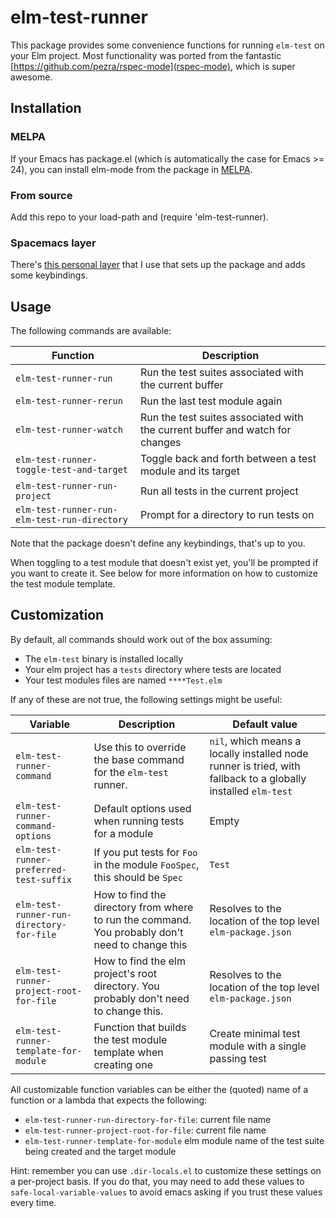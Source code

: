 # elm-test-runner

This package provides some convenience functions for running `elm-test` on your Elm project.
Most functionality was ported from the fantastic [https://github.com/pezra/rspec-mode](rspec-mode), which is super awesome.

## Installation

### MELPA

If your Emacs has package.el (which is automatically the case for Emacs >= 24), you can install elm-mode from the package in [MELPA](https://melpa.org/).

### From source

Add this repo to your load-path and (require 'elm-test-runner).

### Spacemacs layer

There's [this personal layer](https://github.com/juanedi/elm-test-spacemacs-layer) that I use that sets up the package and adds some keybindings.

## Usage

The following commands are available:

Function                                     | Description                                                                   |
---------------------------------------------|-------------------------------------------------------------------------------|
`elm-test-runner-run`                        | Run the test suites associated with the current buffer                        |
`elm-test-runner-rerun`                      | Run the last test module again                                                |
`elm-test-runner-watch`                      | Run the test suites associated with the current buffer and watch for changes  |
`elm-test-runner-toggle-test-and-target`     | Toggle back and forth between a test module and its target                    |
`elm-test-runner-run-project`                | Run all tests in the current project                                          |
`elm-test-runner-run-elm-test-run-directory` | Prompt for a directory to run tests on                                        |

Note that the package doesn't define any keybindings, that's up to you.

When toggling to a test module that doesn't exist yet, you'll be prompted if you want to create it. See below for more information on how to customize the test module template.

## Customization

By default, all commands should work out of the box assuming:

* The `elm-test` binary is installed locally
* Your elm project has a `tests` directory where tests are located
* Your test modules files are named `****Test.elm`

If any of these are not true, the following settings might be useful:


Variable                                 | Description | Default value |
-----------------------------------------|-------------|---------------|
`elm-test-runner-command`                | Use this to override the base command for the `elm-test` runner. | `nil`, which means a locally installed node runner is tried, with fallback to a globally installed `elm-test` |
`elm-test-runner-command-options`        | Default options used when running tests for a module | Empty |
`elm-test-runner-preferred-test-suffix`  | If you put tests for `Foo` in the module `FooSpec`, this should be `Spec` | `Test` |
`elm-test-runner-run-directory-for-file` | How to find the directory from where to run the command. You probably don't need to change this | Resolves to the location of the top level `elm-package.json` |
`elm-test-runner-project-root-for-file`  | How to find the elm project's root directory. You probably don't need to change this. | Resolves to the location of the top level `elm-package.json` |
`elm-test-runner-template-for-module`    | Function that builds the test module template when creating one | Create minimal test module with a single passing test |


All customizable function variables can be either the (quoted) name of a function or a lambda that expects the following:
  - `elm-test-runner-run-directory-for-file`: current file name
  - `elm-test-runner-project-root-for-file`: current file name
  - `elm-test-runner-template-for-module` elm module name of the test suite being created and the target module


Hint: remember you can use `.dir-locals.el` to customize these settings on a per-project basis. If you do that, you may need to add these values to `safe-local-variable-values` to avoid emacs asking if you trust these values every time.
